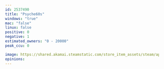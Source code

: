 ```yaml
---
id: 2537490
title: "Psyche60s"
windows: "true"
mac: "false"
linux: false
positive: 0
negative: 1
estimated_owners: "0 - 20000"
peak_ccu: 0

image: https://shared.akamai.steamstatic.com/store_item_assets/steam/apps/2537490/header.jpg?t=1695455640
opinions:
---
```

